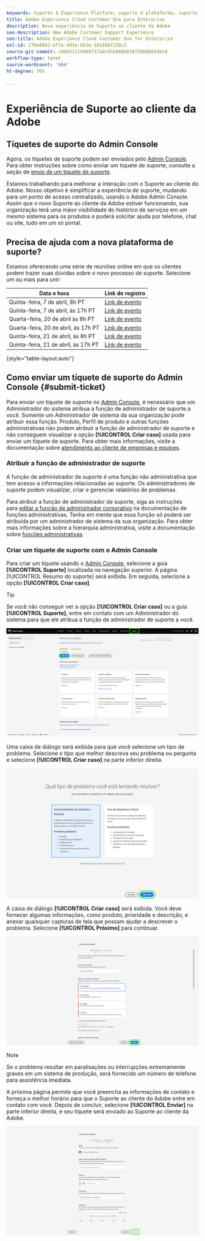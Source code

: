 ```yaml
---
keywords: Suporte à Experience Platform; suporte à plataforma; suporte a serviços inteligentes; suporte à ia do cliente; suporte à ia de atribuição; suporte a rtcdp; enviar tíquete de suporte, suporte ao cliente
title: Adobe Experience Cloud Customer One para Enterprise
description: Nova experiência de Suporte ao cliente da Adobe
seo-description: New Adobe Customer Support Experience
seo-title: Adobe Experience Cloud Customer One for Enterprise
exl-id: 276e0862-6f7e-491e-b63e-10a50b7238c2
source-git-commit: c08b51519488f37adc85b9686810726b8803dec8
workflow-type: tm+mt
source-wordcount: '664'
ht-degree: 76%

---
```


# Experiência de Suporte ao cliente da Adobe

## Tíquetes de suporte do Admin Console

Agora, os tíquetes de suporte podem ser enviados pelo [Admin Console](https://adminconsole.adobe.com/). Para obter instruções sobre como enviar um tíquete de suporte, consulte a seção de [envio de um tíquete de suporte](#submit-ticket).

Estamos trabalhando para melhorar a interação com o Suporte ao cliente do Adobe. Nosso objetivo é simplificar a experiência de suporte, mudando para um ponto de acesso centralizado, usando o Adobe Admin Console. Assim que o novo Suporte ao cliente da Adobe estiver funcionando, sua organização terá uma maior visibilidade do histórico de serviços em um mesmo sistema para os produtos e poderá solicitar ajuda por telefone, chat ou site, tudo em um só portal.

## Precisa de ajuda com a nova plataforma de suporte?

Estamos oferecendo uma série de reuniões online em que os clientes podem trazer suas dúvidas sobre o novo processo de suporte. Selecione um ou mais para unir:

| Data e hora | Link de registro |
|--- |--- |
| Quinta-feira, 7 de abril, 8h PT | [Link de evento](https://event.on24.com/wcc/r/3723732/5288A3B031AD858BF241EB0C0057CD85) |
| Quinta-feira, 7 de abril, às 17h PT | [Link de evento](https://event.on24.com/wcc/r/3723733/286EFEA9E8D9B6BB49464862F5414B8C) |
| Quarta-feira, 20 de abril às 8h PT | [Link de evento](https://event.on24.com/wcc/r/3712143/05DAF046E4BB864E7C313B056ADE4EB2) |
| Quarta-feira, 20 de abril, às 17h PT | [Link de evento](https://event.on24.com/wcc/r/3723740/A9EDA45FA61D3FFC4BF713419B677F16) |
| Quinta-feira, 21 de abril, às 8h PT | [Link de evento](https://event.on24.com/wcc/r/3723741/C7EBCD38583D4D7AFCBD56029EB17C98) |
| Quinta-feira, 21 de abril, às 17h PT | [Link de evento](https://event.on24.com/wcc/r/3723743/6F41ED2648A621F1419A56F0A52F4446) |

{style=&quot;table-layout:auto&quot;}

## Como enviar um tíquete de suporte do Admin Console {#submit-ticket}

Para enviar um tíquete de suporte no [Admin Console](https://adminconsole.adobe.com/), é necessário que um Administrador do sistema atribua a função de administrador de suporte a você. Somente um Administrador de sistema da sua organização pode atribuir essa função. Produto, Perfil de produto e outras funções administrativas não podem atribuir a função de administrador de suporte e não conseguem visualizar a opção **[!UICONTROL Criar caso]** usada para enviar um tíquete de suporte. Para obter mais informações, visite a documentação sobre [atendimento ao cliente de empresas e equipes](https://helpx.adobe.com/br/enterprise/using/support-and-expert-services.html).

### Atribuir a função de administrador de suporte

A função de administrador de suporte é uma função não administrativa que tem acesso a informações relacionadas ao suporte. Os administradores de suporte podem visualizar, criar e gerenciar relatórios de problemas.

Para atribuir a função de administrador de suporte, siga as instruções para [editar a função de administrador corporativo](https://helpx.adobe.com/br/enterprise/using/admin-roles.html#add-admin-teams) na documentação de funções administrativas. Tenha em mente que essa função só poderá ser atribuída por um administrador de sistema da sua organização. Para obter mais informações sobre a hierarquia administrativa, visite a documentação sobre [funções administrativas](https://helpx.adobe.com/br/enterprise/admin-guide.html/enterprise/using/admin-roles.ug.html).

### Criar um tíquete de suporte com o Admin Console

Para criar um tíquete usando o [Admin Console](https://adminconsole.adobe.com/), selecione a guia **[!UICONTROL Suporte]** localizada na navegação superior. A página [!UICONTROL Resumo do suporte] será exibida. Em seguida, selecione a opção **[!UICONTROL Criar caso]**.

>[!TIP]
>
> Se você não conseguir ver a opção **[!UICONTROL Criar caso]** ou a guia **[!UICONTROL Suporte]**, entre em contato com um Administrador do sistema para que ele atribua a função de administrador de suporte a você.

![Guia Suporte ao Admin Console](./assets/Support.png)

Uma caixa de diálogo será exibida para que você selecione um tipo de problema. Selecione o tipo que melhor descreva seu problema ou pergunta e selecione **[!UICONTROL Criar caso]** na parte inferior direita.

![Selecionar problema](./assets/select-case-type.png)

A caixa de diálogo **[!UICONTROL Criar caso]** será exibida. Você deve fornecer algumas informações, como produto, prioridade e descrição, e anexar quaisquer capturas de tela que possam ajudar a descrever o problema. Selecione **[!UICONTROL Próximo]** para continuar.

![criar caso](./assets/create_case.png)

>[!NOTE]
>
> Se o problema resultar em paralisações ou interrupções extremamente graves em um sistema de produção, será fornecido um número de telefone para assistência imediata.

A próxima página permite que você preencha as informações de contato e forneça o melhor horário para que o Suporte ao cliente do Adobe entre em contato com você. Depois de concluir, selecione **[!UICONTROL Enviar]** na parte inferior direita, e seu tíquete será enviado ao Suporte ao cliente da Adobe.

![Enviar tíquete](./assets/submit_case.png)

<!--

## What About the Legacy Systems?

New Tickets/Cases will no longer be able to be submitted in legacy systems as of May 11th.  The [Admin Console](https://adminconsole.adobe.com/) will be used to submit new tickets/cases.

### Existing Tickets/Cases

* Between May 11th and May 20th the legacy systems will remain available to work existing tickets/cases to completion.
* Beginning May 20th the support team will migrate remaining open cases from the legacy systems to the new support experience.  You will receive an email notification regarding how to contact support to continue to work these cases.
-->
